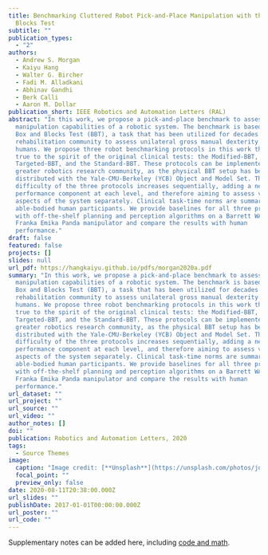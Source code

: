 ```yaml
---
title: Benchmarking Cluttered Robot Pick-and-Place Manipulation with the Box and
  Blocks Test
subtitle: ""
publication_types:
  - "2"
authors:
  - Andrew S. Morgan
  - Kaiyu Hang
  - Walter G. Bircher
  - Fadi M. Alladkani
  - Abhinav Gandhi
  - Berk Calli
  - Aaron M. Dollar
publication_short: IEEE Robotics and Automation Letters (RAL)
abstract: "In this work, we propose a pick-and-place benchmark to assess the
  manipulation capabilities of a robotic system. The benchmark is based on the
  Box and Blocks Test (BBT), a task that has been utilized for decades by the
  rehabilitation community to assess unilateral gross manual dexterity in
  humans. We propose three robot benchmarking protocols in this work that hold
  true to the spirit of the original clinical tests: the Modified-BBT, the
  Targeted-BBT, and the Standard-BBT. These protocols can be implemented by the
  greater robotics research community, as the physical BBT setup has been widely
  distributed with the Yale-CMU-Berkeley (YCB) Object and Model Set. The
  difficulty of the three protocols increases sequentially, adding a new
  performance component at each level, and therefore aiming to assess various
  aspects of the system separately. Clinical task-time norms are summarized for
  able-bodied human participants. We provide baselines for all three protocols
  with off-the-shelf planning and perception algorithms on a Barrett WAM and a
  Franka Emika Panda manipulator and compare the results with human
  performance."
draft: false
featured: false
projects: []
slides: null
url_pdf: https://hangkaiyu.github.io/pdfs/morgan2020a.pdf
summary: "In this work, we propose a pick-and-place benchmark to assess the
  manipulation capabilities of a robotic system. The benchmark is based on the
  Box and Blocks Test (BBT), a task that has been utilized for decades by the
  rehabilitation community to assess unilateral gross manual dexterity in
  humans. We propose three robot benchmarking protocols in this work that hold
  true to the spirit of the original clinical tests: the Modified-BBT, the
  Targeted-BBT, and the Standard-BBT. These protocols can be implemented by the
  greater robotics research community, as the physical BBT setup has been widely
  distributed with the Yale-CMU-Berkeley (YCB) Object and Model Set. The
  difficulty of the three protocols increases sequentially, adding a new
  performance component at each level, and therefore aiming to assess various
  aspects of the system separately. Clinical task-time norms are summarized for
  able-bodied human participants. We provide baselines for all three protocols
  with off-the-shelf planning and perception algorithms on a Barrett WAM and a
  Franka Emika Panda manipulator and compare the results with human
  performance."
url_dataset: ""
url_project: ""
url_source: ""
url_video: ""
author_notes: []
doi: ""
publication: Robotics and Automation Letters, 2020
tags:
  - Source Themes
image:
  caption: "Image credit: [**Unsplash**](https://unsplash.com/photos/jdD8gXaTZsc)"
  focal_point: ""
  preview_only: false
date: 2020-08-11T20:38:00.000Z
url_slides: ""
publishDate: 2017-01-01T00:00:00.000Z
url_poster: ""
url_code: ""
---
```


Supplementary notes can be added here, including [code and math](https://wowchemy.com/docs/content/writing-markdown-latex/).
